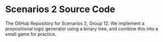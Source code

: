 # Scenarios 2 Source Code
The GitHub Repository for Scenarios 2, Group 12. We implement a propositional logic generator using a binary tree, and combine this into a small game for practice.
